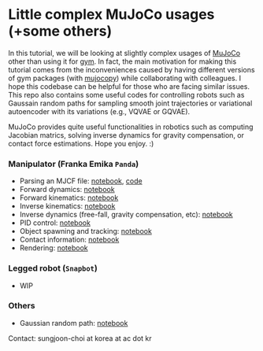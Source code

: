 # Little complex MuJoCo usages (+some others)

 In this tutorial, we will be looking at slightly complex usages of [MuJoCo](https://mujoco.org/) other than using it for [gym](https://www.gymlibrary.dev/). In fact, the main motivation for making this tutorial comes from the inconveniences caused by having different versions of gym packages (with [mujocopy](https://github.com/openai/mujoco-py)) while collaborating with colleagues. I hope this codebase can be helpful for those who are facing similar issues. This repo also contains some useful codes for controlling robots such as Gaussain random paths for sampling smooth joint trajectories or variational autoencoder with its variations (e.g., VQVAE or GQVAE). 
 
 MuJoCo provides quite useful functionalities in robotics such as computing Jacobian matrics, solving inverse dynamics for gravity compensation, or contact force estimations. Hope you enjoy. :) 

### Manipulator (Franka Emika `Panda`)
- Parsing an MJCF file: [notebook](https://github.com/sjchoi86/little-complex-mujoco-usage/blob/main/code/demo_panda_00_parse.ipynb), [code](https://github.com/sjchoi86/little-complex-mujoco-usage/blob/main/code/mujoco_parser.py)
- Forward dynamics: [notebook](https://github.com/sjchoi86/little-complex-mujoco-usage/blob/main/code/demo_panda_01_fd.ipynb)
- Forward kinematics: [notebook](https://github.com/sjchoi86/little-complex-mujoco-usage/blob/main/code/demo_panda_02_fk.ipynb)
- Inverse kinematics: [notebook](https://github.com/sjchoi86/little-complex-mujoco-usage/blob/main/code/demo_panda_03_ik.ipynb)
- Inverse dynamics (free-fall, gravity compensation, etc): [notebook](https://github.com/sjchoi86/little-complex-mujoco-usage/blob/main/code/demo_panda_04_id.ipynb)
- PID control: [notebook](https://github.com/sjchoi86/little-complex-mujoco-usage/blob/main/code/demo_panda_05_pid.ipynb)
- Object spawning and tracking: [notebook](https://github.com/sjchoi86/little-complex-mujoco-usage/blob/main/code/demo_panda_06_objects.ipynb)
- Contact information: [notebook](https://github.com/sjchoi86/little-complex-mujoco-usage/blob/main/code/demo_panda_07_contact.ipynb)
 - Rendering: [notebook](https://github.com/sjchoi86/little-complex-mujoco-usage/blob/main/code/demo_panda_09_render.ipynb)

### Legged robot (`Snapbot`)
- WIP

### Others
- Gaussian random path: [notebook](https://github.com/sjchoi86/little-complex-mujoco-usage/blob/main/code/demo_unit_01_grp.ipynb)

Contact: sungjoon-choi at korea at ac dot kr
